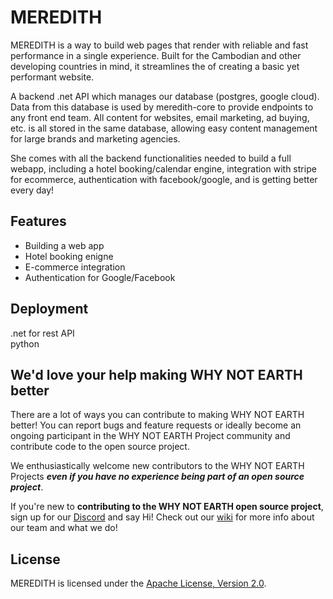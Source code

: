 # MEREDITH

MEREDITH is a way to build web pages that render with reliable and fast performance in a single experience. Built for the Cambodian and other developing countries in mind, it streamlines the of creating a basic yet performant website.

A backend .net API which manages our database (postgres, google cloud). Data from this database is used by meredith-core to provide endpoints to any front end team. All content for websites, email marketing, ad buying, etc. is all stored in the same database, allowing easy content management for large brands and marketing agencies.

She comes with all the backend functionalities needed to build a full webapp, including a hotel booking/calendar engine, integration with stripe for ecommerce, authentication with facebook/google, and is getting better every day!

## Features
* Building a web app
* Hotel booking enigne  
* E-commerce integration
* Authentication for Google/Facebook 

## Deployment
.net for rest API   
python 

## We'd love your help making WHY NOT EARTH better

There are a lot of ways you can contribute to making WHY NOT EARTH better! You can report bugs and feature requests or ideally become an ongoing participant in the WHY NOT EARTH Project community and contribute code to the open source project.

We enthusiastically welcome new contributors to the WHY NOT EARTH Projects **_even if you have no experience being part of an open source project_**.  

If you're new to **contributing to the WHY NOT EARTH open source project**, sign up for our [Discord](https://discord.gg/EBpyFM3) and say Hi! Check out our [wiki](https://github.com/whynotearth/whynot.earth/wiki) for more info about our team and what we do!

## License

MEREDITH is licensed under the [Apache License, Version 2.0](LICENSE).
